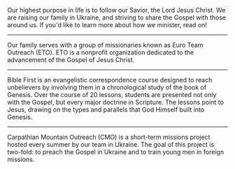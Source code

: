 Our highest purpose in life is to follow our Savior, the Lord Jesus Christ. We are raising our family in Ukraine, and striving to share the Gospel with those around us. If you'd like to learn more about how we minister, read on!

---

<svg-image name="eto-logo" width="200" alt="Euro Team Outreach" />

Our family serves with a group of missionaries known as Euro Team Outreach (ETO). ETO is a nonprofit organization dedicated to the advancement of the Gospel of Jesus Christ.

<article-button text="Visit euroteamoutreach.org" path="https://euroteamoutreach.org/" :outline="true" :external="true" />

---

<svg-image name="bible-first" width="400" alt="Bible First" />

Bible First is an evangelistic correspondence course designed to reach unbelievers by involving them in a chronological study of the book of Genesis. Over the course of 20 lessons, students are presented not only with the Gospel, but every major doctrine in Scripture. The lessons point to Jesus, drawing on the types and parallels that God Himself built into Genesis.

<article-button text="Visit getbiblefirst.com" path="https://getbiblefirst.com/" :outline="true" :external="true" />

---

<svg-image name="cmo-logo" width="250" alt="Carpathian Mountain Outreach" />

Carpathian Mountain Outreach (CMO) is a short-term missions project hosted every summer by our team in Ukraine. The goal of this project is two-fold: to preach the Gospel in Ukraine and to train young men in foreign missions.

<article-button text="Visit cmoproject.org" path="https://cmoproject.org/" :outline="true" :external="true" />
